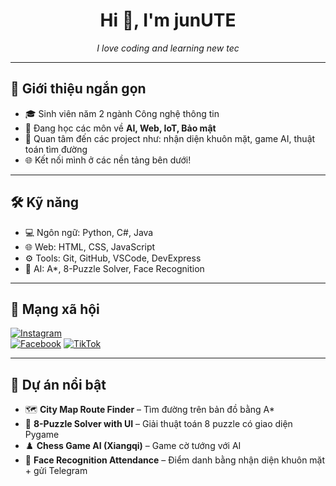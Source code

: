 <h1 align="center">Hi 👋, I'm junUTE</h1>
<p align="center"><em>I love coding and learning new tec</em></p>

---

## 🔎 Giới thiệu ngắn gọn

- 🎓 Sinh viên năm 2 ngành Công nghệ thông tin  
- 🌱 Đang học các môn về **AI, Web, IoT, Bảo mật**  
- 🤖 Quan tâm đến các project như: nhận diện khuôn mặt, game AI, thuật toán tìm đường  
- 🌐 Kết nối mình ở các nền tảng bên dưới!

---

## 🛠️ Kỹ năng

- 💻 Ngôn ngữ: Python, C#, Java  
- 🌐 Web: HTML, CSS, JavaScript  
- ⚙️ Tools: Git, GitHub, VSCode, DevExpress  
- 🧠 AI: A*, 8-Puzzle Solver, Face Recognition  

---

## 📱 Mạng xã hội

[![Instagram](https://img.shields.io/badge/Instagram-E4405F?style=for-the-badge&logo=instagram&logoColor=white)](https://www.instagram.com/junvu.jr/)  
[![Facebook](https://img.shields.io/badge/Facebook-1877F2?style=for-the-badge&logo=facebook&logoColor=white)](https://www.facebook.com/Jun.vuq)
[![TikTok](https://img.shields.io/badge/TikTok-010101?style=for-the-badge&logo=tiktok&logoColor=white)](https://www.tiktok.com/@junvu_jr)

---

## 🚀 Dự án nổi bật

- 🗺️ **City Map Route Finder** – Tìm đường trên bản đồ bằng A*  
- 🧩 **8-Puzzle Solver with UI** – Giải thuật toán 8 puzzle có giao diện Pygame  
- ♟️ **Chess Game AI (Xiangqi)** – Game cờ tướng với AI  
- 📸 **Face Recognition Attendance** – Điểm danh bằng nhận diện khuôn mặt + gửi Telegram
